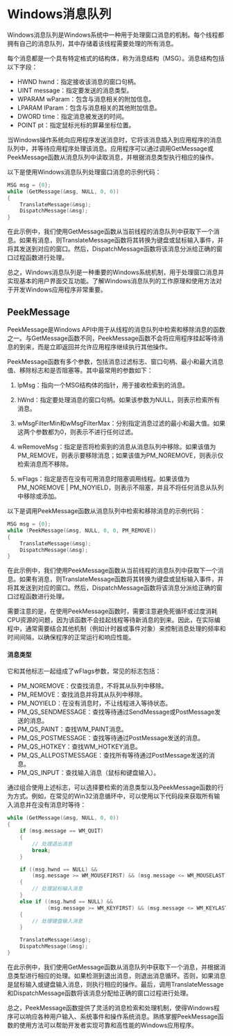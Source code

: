 # Windows消息队列

Windows消息队列是Windows系统中一种用于处理窗口消息的机制。每个线程都拥有自己的消息队列，其中存储着该线程需要处理的所有消息。

每个消息都是一个具有特定格式的结构体，称为消息结构（MSG）。消息结构包括以下字段：

- HWND hwnd：指定接收该消息的窗口句柄。
- UINT message：指定要发送的消息类型。
- WPARAM wParam：包含与消息相关的附加信息。
- LPARAM lParam：包含与消息相关的其他附加信息。
- DWORD time：指定消息被发送的时间。
- POINT pt：指定鼠标光标的屏幕坐标位置。

当Windows操作系统向应用程序发送消息时，它将该消息插入到应用程序的消息队列中，并等待应用程序处理该消息。应用程序可以通过调用GetMessage或PeekMessage函数从消息队列中读取消息，并根据消息类型执行相应的操作。

以下是使用Windows消息队列处理窗口消息的示例代码：

```c++
MSG msg = {0};
while (GetMessage(&msg, NULL, 0, 0))
{
    TranslateMessage(&msg);
    DispatchMessage(&msg);
}
```

在此示例中，我们使用GetMessage函数从当前线程的消息队列中获取下一个消息。如果有消息，则TranslateMessage函数将其转换为键盘或鼠标输入事件，并将其发送到对应的窗口。然后，DispatchMessage函数将该消息分派给正确的窗口过程函数进行处理。

总之，Windows消息队列是一种重要的Windows系统机制，用于处理窗口消息并实现基本的用户界面交互功能。了解Windows消息队列的工作原理和使用方法对于开发Windows应用程序非常重要。



## PeekMessage

PeekMessage是Windows API中用于从线程的消息队列中检索和移除消息的函数之一。与GetMessage函数不同，PeekMessage函数不会将应用程序挂起等待消息的到来，而是立即返回并允许应用程序继续执行其他操作。

PeekMessage函数有多个参数，包括消息过滤标志、窗口句柄、最小和最大消息值、移除标志和是否阻塞等。其中最常用的参数如下：

1. lpMsg：指向一个MSG结构体的指针，用于接收检索到的消息。

2. hWnd：指定要处理消息的窗口句柄。如果该参数为NULL，则表示检索所有消息。

3. wMsgFilterMin和wMsgFilterMax：分别指定消息过滤的最小和最大值。如果这两个参数都为0，则表示不进行任何过滤。

4. wRemoveMsg：指定是否将检索到的消息从消息队列中移除。如果该值为PM_REMOVE，则表示要移除消息；如果该值为PM_NOREMOVE，则表示仅检索消息而不移除。

5. wFlags：指定是否在没有可用消息时阻塞调用线程。如果该值为PM_NOREMOVE | PM_NOYIELD，则表示不阻塞，并且不将任何消息从队列中移除或添加。

以下是调用PeekMessage函数从消息队列中检索和移除消息的示例代码：

```c++
MSG msg = {0};
while (PeekMessage(&msg, NULL, 0, 0, PM_REMOVE))
{
    TranslateMessage(&msg);
    DispatchMessage(&msg);
}
```

在此示例中，我们使用PeekMessage函数从当前线程的消息队列中获取下一个消息。如果有消息，则TranslateMessage函数将其转换为键盘或鼠标输入事件，并将其发送到对应的窗口。然后，DispatchMessage函数将该消息分派给正确的窗口过程函数进行处理。

需要注意的是，在使用PeekMessage函数时，需要注意避免死循环或过度消耗CPU资源的问题，因为该函数不会挂起线程等待新消息的到来。因此，在实际编程中，通常需要结合其他机制（例如计时器或事件对象）来控制消息处理的频率和时间间隔，以确保程序的正常运行和响应性能。

#### 消息类型

它和其他标志一起组成了wFlags参数，常见的标志包括：

- PM_NOREMOVE：仅查找消息，不将其从队列中移除。
- PM_REMOVE：查找消息并将其从队列中移除。
- PM_NOYIELD：在没有消息时，不让线程进入等待状态。
- PM_QS_SENDMESSAGE：查找等待通过SendMessage或PostMessage发送的消息。
- PM_QS_PAINT：查找WM_PAINT消息。
- PM_QS_POSTMESSAGE：查找等待通过PostMessage发送的消息。
- PM_QS_HOTKEY：查找WM_HOTKEY消息。
- PM_QS_ALLPOSTMESSAGE：查找所有等待通过PostMessage发送的消息。
- PM_QS_INPUT：查找输入消息（鼠标和键盘输入）。

通过组合使用上述标志，可以选择要检索的消息类型以及PeekMessage函数的行为方式。例如，在常见的Win32消息循环中，可以使用以下代码段来获取所有输入消息并在没有消息时等待：

```c++
while (GetMessage(&msg, NULL, 0, 0))
{
    if (msg.message == WM_QUIT)
    {
        // 处理退出消息
        break;
    }

    if ((msg.hwnd == NULL) &&
        (msg.message >= WM_MOUSEFIRST) && (msg.message <= WM_MOUSELAST))
    {
        // 处理鼠标输入消息
    }
    else if ((msg.hwnd == NULL) &&
             (msg.message >= WM_KEYFIRST) && (msg.message <= WM_KEYLAST))
    {
        // 处理键盘输入消息
    }

    TranslateMessage(&msg);
    DispatchMessage(&msg);
}
```

在此示例中，我们使用GetMessage函数从消息队列中获取下一个消息，并根据消息类型进行相应的处理。如果检测到退出消息，则退出消息循环。否则，如果消息是鼠标输入或键盘输入消息，则执行相应的操作。最后，调用TranslateMessage和DispatchMessage函数将该消息分配给正确的窗口过程进行处理。

总之，PeekMessage函数提供了灵活的消息检索和处理机制，使得Windows程序可以响应各种用户输入、系统事件和操作系统消息。熟练掌握PeekMessage函数的使用方法可以帮助开发者实现可靠和高性能的Windows应用程序。